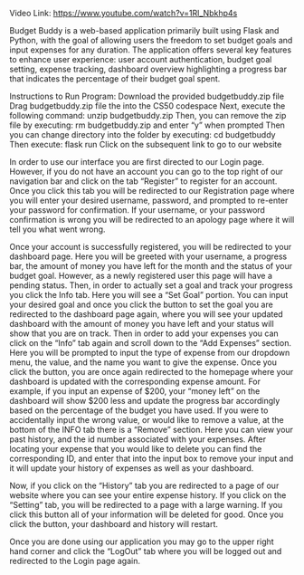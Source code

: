 Video Link: https://www.youtube.com/watch?v=1Rl_Nbkhp4s

Budget Buddy is a web-based application primarily built using Flask and Python, with the goal of allowing users the freedom to set budget goals and input expenses for any duration. The application offers several key features to enhance user experience: user account authentication, budget goal setting, expense tracking, dashboard overview highlighting a progress bar that indicates the percentage of their budget goal spent.

Instructions to Run Program:
Download the provided budgetbuddy.zip file
Drag budgetbuddy.zip file the into the CS50 codespace
Next, execute the following command: unzip budgetbuddy.zip
Then, you can remove the zip file by executing: rm budgetbuddy.zip and enter “y” when prompted
Then you can change directory into the folder by executing: cd budgetbuddy
Then execute: flask run
Click on the subsequent link to go to our website

In order to use our interface you are first directed to our Login page. However, if you do not have an account you can go to the top right of our navigation bar and click on the tab “Register” to register for an account. Once you click this tab you will be redirected to our Registration page where you will enter your desired username, password, and prompted to re-enter your password for confirmation. If your username, or your password confirmation is wrong you will be redirected to an apology page where it will tell you what went wrong.

Once your account is successfully registered, you will be redirected to your dashboard page. Here you will be greeted with your username, a progress bar, the amount of money you have left for the month and the status of your budget goal. However, as a newly registered user this page will have a pending status. Then, in order to actually set a goal and track your progress you click the Info tab. Here you will see a “Set Goal” portion. You can input your desired goal and once you click the button to set the goal you are redirected to the dashboard page again, where you will see your updated dashboard with the amount of money you have left and your status will show that you are on track. Then in order to add your expenses you can click on the “Info” tab again and scroll down to the “Add Expenses” section. Here you will be prompted to input the type of expense from our dropdown menu, the value, and the name you want to give the expense. Once you click the button, you are once again redirected to the homepage where your dashboard is updated with the corresponding expense amount. For example, if you input an expense of $200, your “money left” on the dashboard will show $200 less and update the progress bar accordingly based on the percentage of the budget you have used. If you were to accidentally input the wrong value, or would like to remove a value, at the bottom of the INFO tab there is a “Remove” section. Here you can view your past history, and the id number associated with your expenses. After locating your expense that you would like to delete you can find the corresponding ID, and enter that into the input box to remove your input and it will update your history of expenses as well as your dashboard.

Now, if you click on the “History” tab you are redirected to a page of our website where you can see your entire expense history. If you click on the “Setting” tab, you will be redirected to a page with a large warning. If you click this button all of your information will be deleted for good. Once you click the button, your dashboard and history will restart.

Once you are done using our application you may go to the upper right hand corner and click the “LogOut” tab where you will be logged out and redirected to the Login page again.
